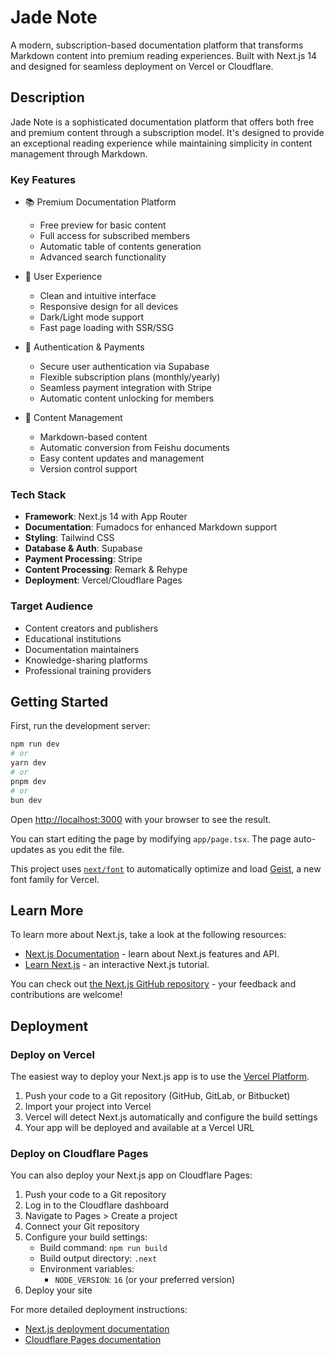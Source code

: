 # Jade Note

A modern, subscription-based documentation platform that transforms Markdown content into premium reading experiences. Built with Next.js 14 and designed for seamless deployment on Vercel or Cloudflare.

## Description

Jade Note is a sophisticated documentation platform that offers both free and premium content through a subscription model. It's designed to provide an exceptional reading experience while maintaining simplicity in content management through Markdown.

### Key Features

- 📚 Premium Documentation Platform
  - Free preview for basic content
  - Full access for subscribed members
  - Automatic table of contents generation
  - Advanced search functionality

- 🎯 User Experience
  - Clean and intuitive interface
  - Responsive design for all devices
  - Dark/Light mode support
  - Fast page loading with SSR/SSG

- 🔐 Authentication & Payments
  - Secure user authentication via Supabase
  - Flexible subscription plans (monthly/yearly)
  - Seamless payment integration with Stripe
  - Automatic content unlocking for members

- 🔄 Content Management
  - Markdown-based content
  - Automatic conversion from Feishu documents
  - Easy content updates and management
  - Version control support

### Tech Stack

- **Framework**: Next.js 14 with App Router
- **Documentation**: Fumadocs for enhanced Markdown support
- **Styling**: Tailwind CSS
- **Database & Auth**: Supabase
- **Payment Processing**: Stripe
- **Content Processing**: Remark & Rehype
- **Deployment**: Vercel/Cloudflare Pages

### Target Audience

- Content creators and publishers
- Educational institutions
- Documentation maintainers
- Knowledge-sharing platforms
- Professional training providers

## Getting Started

First, run the development server:

```bash
npm run dev
# or
yarn dev
# or
pnpm dev
# or
bun dev
```

Open [http://localhost:3000](http://localhost:3000) with your browser to see the result.

You can start editing the page by modifying `app/page.tsx`. The page auto-updates as you edit the file.

This project uses [`next/font`](https://nextjs.org/docs/app/building-your-application/optimizing/fonts) to automatically optimize and load [Geist](https://vercel.com/font), a new font family for Vercel.

## Learn More

To learn more about Next.js, take a look at the following resources:

- [Next.js Documentation](https://nextjs.org/docs) - learn about Next.js features and API.
- [Learn Next.js](https://nextjs.org/learn) - an interactive Next.js tutorial.

You can check out [the Next.js GitHub repository](https://github.com/vercel/next.js) - your feedback and contributions are welcome!

## Deployment

### Deploy on Vercel

The easiest way to deploy your Next.js app is to use the [Vercel Platform](https://vercel.com/new?utm_medium=default-template&filter=next.js&utm_source=create-next-app&utm_campaign=create-next-app-readme).

1. Push your code to a Git repository (GitHub, GitLab, or Bitbucket)
2. Import your project into Vercel
3. Vercel will detect Next.js automatically and configure the build settings
4. Your app will be deployed and available at a Vercel URL

### Deploy on Cloudflare Pages

You can also deploy your Next.js app on Cloudflare Pages:

1. Push your code to a Git repository
2. Log in to the Cloudflare dashboard
3. Navigate to Pages > Create a project
4. Connect your Git repository
5. Configure your build settings:
   - Build command: `npm run build`
   - Build output directory: `.next`
   - Environment variables:
     - `NODE_VERSION`: `16` (or your preferred version)
6. Deploy your site

For more detailed deployment instructions:
- [Next.js deployment documentation](https://nextjs.org/docs/app/building-your-application/deploying)
- [Cloudflare Pages documentation](https://developers.cloudflare.com/pages/framework-guides/deploy-a-nextjs-site/)
